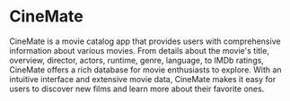 # CineMate

CineMate is a movie catalog app that provides users with comprehensive information about various movies. From details about the movie's title, overview, director, actors, runtime, genre, language, to IMDb ratings, CineMate offers a rich database for movie enthusiasts to explore. With an intuitive interface and extensive movie data, CineMate makes it easy for users to discover new films and learn more about their favorite ones.
